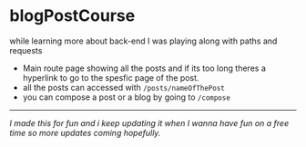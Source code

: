 # blogPostCourse
while learning more about back-end I was playing along with paths and requests 


- Main route page showing all the posts and if its too long theres a hyperlink to go to the spesfic page of the post.
- all the posts can accessed with `/posts/nameOfThePost`
- you can compose a post or a blog by going to `/compose`


---
_I made this for fun and i keep updating it when I wanna have fun on a free time so more updates coming hopefully._
